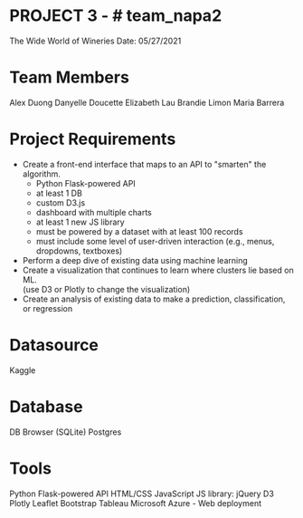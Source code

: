 # PROJECT 3 - # team_napa2
The Wide World of Wineries
Date: 05/27/2021

# Team Members
Alex Duong
Danyelle Doucette
Elizabeth Lau
Brandie Limon
Maria Barrera

# Project Requirements 
- Create a front-end interface that maps to an API to "smarten" the algorithm.
    - Python Flask-powered API
    - at least 1 DB
    - custom D3.js
    - dashboard with multiple charts
    - at least 1 new JS library
    - must be powered by a dataset with at least 100 records
    - must include some level of user-driven interaction (e.g., menus, dropdowns, textboxes)
- Perform a deep dive of existing data using machine learning
- Create a visualization that continues to learn where clusters lie based on ML.  
    (use D3 or Plotly to change the visualization)
- Create an analysis of existing data to make a prediction, classification, or regression

# Datasource 
Kaggle

# Database 
DB Browser (SQLite)
Postgres

# Tools
Python Flask-powered API
HTML/CSS
JavaScript
JS library: jQuery
D3
Plotly
Leaflet
Bootstrap
Tableau
Microsoft Azure - Web deployment

